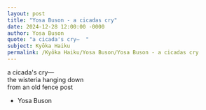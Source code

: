 ```yaml
---
layout: post
title: "Yosa Buson - a cicadas cry"
date: 2024-12-28 12:00:00 -0000
author: Yosa Buson
quote: "a cicada's cry—  "
subject: Kyōka Haiku
permalink: /Kyōka Haiku/Yosa Buson/Yosa Buson - a cicadas cry
---
```


a cicada's cry—  
    the wisteria hanging down  
    from an old fence post

- Yosa Buson
